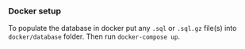 ### Docker setup

To populate the database in docker put any `.sql` or `.sql.gz` file(s) into `docker/database` folder.
Then run `docker-compose up`.
